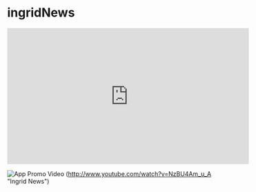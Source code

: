 # ingridNews

<iframe width="560" height="315" src="https://www.youtube.com/embed/NzBU4Am_u_A" frameborder="0" allow="accelerometer; autoplay; encrypted-media; gyroscope; picture-in-picture" allowfullscreen></iframe>


![App Promo Video ](https://user-images.githubusercontent.com/118235570/216223835-c449ff23-62b8-46ba-ac7b-09059e8311a0.jpg) (http://www.youtube.com/watch?v=NzBU4Am_u_A "Ingrid News")





